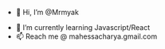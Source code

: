 - 👋 Hi, I’m @Mrmyak
<!-- - 👀 I’m interested in C -->
- 🌱 I’m currently learning  Javascript/React
- 📫 Reach me @ mahessacharya.gmail.com

<!---
Mrmyak/Mrmyak is a ✨ special ✨ repository because its `README.md` (this file) appears on your GitHub profile.
You can click the Preview link to take a look at your changes.
--->
